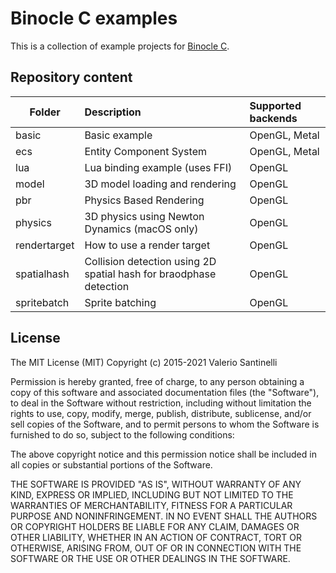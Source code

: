# Binocle C examples

This is a collection of example projects for [Binocle C](https://github.com/tanis2000/binocle-c).

## Repository content

| Folder      | Description                                                        | Supported backends |
|-------------|:-------------------------------------------------------------------|:-------------------|
| basic       | Basic example                                                      | OpenGL, Metal      |
| ecs         | Entity Component System                                            | OpenGL, Metal      |
| lua         | Lua binding example (uses FFI)                                     | OpenGL             |
| model       | 3D model loading and rendering                                     | OpenGL             |
| pbr         | Physics Based Rendering                                            | OpenGL             |
| physics     | 3D physics using Newton Dynamics (macOS only)                      | OpenGL             |
| rendertarget| How to use a render target                                         | OpenGL             |
| spatialhash | Collision detection using 2D spatial hash for braodphase detection | OpenGL             |
| spritebatch | Sprite batching                                                    | OpenGL             |

## License

The MIT License (MIT)
Copyright (c) 2015-2021 Valerio Santinelli

Permission is hereby granted, free of charge, to any person obtaining a copy of this software and associated documentation files (the "Software"), to deal in the Software without restriction, including without limitation the rights to use, copy, modify, merge, publish, distribute, sublicense, and/or sell copies of the Software, and to permit persons to whom the Software is furnished to do so, subject to the following conditions:

The above copyright notice and this permission notice shall be included in all copies or substantial portions of the Software.

THE SOFTWARE IS PROVIDED "AS IS", WITHOUT WARRANTY OF ANY KIND, EXPRESS OR IMPLIED, INCLUDING BUT NOT LIMITED TO THE WARRANTIES OF MERCHANTABILITY, FITNESS FOR A PARTICULAR PURPOSE AND NONINFRINGEMENT. IN NO EVENT SHALL THE AUTHORS OR COPYRIGHT HOLDERS BE LIABLE FOR ANY CLAIM, DAMAGES OR OTHER LIABILITY, WHETHER IN AN ACTION OF CONTRACT, TORT OR OTHERWISE, ARISING FROM, OUT OF OR IN CONNECTION WITH THE SOFTWARE OR THE USE OR OTHER DEALINGS IN THE SOFTWARE.

